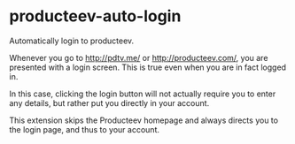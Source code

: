 producteev-auto-login
=====================

Automatically login to producteev.

Whenever you go to http://pdtv.me/ or http://producteev.com/, you are presented with a login screen.
This is true even when you are in fact logged in.

In this case, clicking the login button will not actually require you to enter any details, but rather put you directly in your account.

This extension skips the Producteev homepage and always directs you to the login page, and thus to your account.